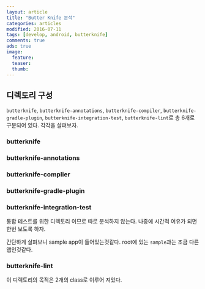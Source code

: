 ```yaml
---
layout: article
title: "Butter Knife 분석"
categories: articles
modified: 2016-07-11
tags: [develop, android, butterknife]
comments: true
ads: true
image:
  feature: 
  teaser: 
  thumb: 
---
```


> 

## 디렉토리 구성

`butterknife`, `butterknife-annotations`, `butterknife-compiler`, `butterknife-gradle-plugin`, `butterknife-integration-test`, `butterknife-lint`로 총 6개로 구분되어 있다.
각각을 살펴보자.

### butterknife

### butterknife-annotations

### butterknife-complier

### butterknife-gradle-plugin

### butterknife-integration-test

통합 테스트를 위한 디렉토리 이므로 따로 분석하지 않는다.
나중에 시간적 여유가 되면 한번 보도록 하자.

간단하게 살펴보니 sample app이 들어있는것같다. 
root에 있는 `sample`과는 조금 다른 앱인것같다.

### butterknife-lint

이 디렉토리의 목적은 
2개의 class로 이루어 져있다. 


## 